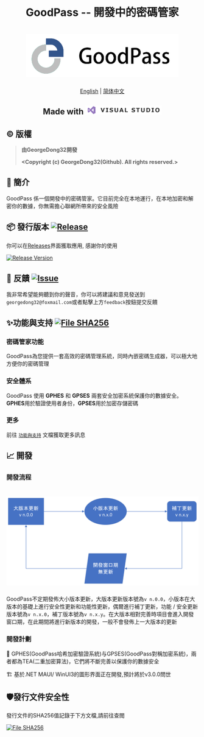 <h1 align="center">
GoodPass -- 開發中的密碼管家
<h1 align="center">
  <img src="../Resource/Title%20Photo/GoodPass3.0_Title.png" alt="GoodPass" width="400">
</h1>
  <p align="center">
    <a href="./README.md">English</a>
    |
    <a href="./Readmes/README_scn.md">简体中文</a>
  </p>
<h2 align="center">
  Made with <img src="../Resource/Other%20Photos/visual_studio.png" alt="VS" width="200">
</h2>



## ©️ 版權

> **由GeorgeDong32開發**
>
> **<Copyright (c) GeorgeDong32(Github). All rights reserved.>**<br>
## 🎤 簡介
GoodPass 係一個開發中的密碼管家。它目前完全在本地運行，在本地加密和解密你的數據，你無需擔心聯網所帶來的安全風險

## 📦 發行版本  [<img src="https://img.shields.io/badge/GoodPass-Release-34558b" alt="Release">](https://github.com/GeorgeDong32/GoodPass/releases)

你可以在[Releases](https://github.com/GeorgeDong32/GoodPass/releases)界面獲取應用, 感謝你的使用

[![Release Version](https://img.shields.io/github/v/release/GeorgeDong32/GoodPass)](https://github.com/GeorgeDong32/GoodPass/releases/latest)

## 💬 反饋  [<img src="https://img.shields.io/badge/GoodPass-Feedback-939597" alt="Issue">](https://github.com/GeorgeDong32/GoodPass/issues)
我非常希望能夠聽到你的聲音，你可以將建議和意見發送到`georgedong32@foxmail.com`或者點擊上方`feedback`按鈕提交反饋

## ✨功能與支持 [<img src="https://img.shields.io/badge/GoodPass-功能與支持-FFFFFF" alt="File SHA256">](https://github.com/GeorgeDong32/GoodPass/blob/main/Features_and_Support/Features_and_Support_tcn.md)

### 密碼管家功能

GoodPass為您提供一套高效的密碼管理系統，同時內嵌密碼生成器，可以極大地方便你的密碼管理

### 安全體系

GoodPass 使用 **GPHES** 和 **GPSES** 兩套安全加密系統保護你的數據安全。**GPHES**用於驗證使用者身份，**GPSES**用於加密存儲密碼

### 更多

前往 [`功能與支持`](../Features_and_Support/Features_and_Support_tcn.md) 文檔獲取更多訊息

## 📈 開發

### 開發流程

<h1 align="center">
  <img src="../Resource/Other%20Photos/GoodPass_development_process_tcn.png" alt="開發流程" width="600">
</h1>


GoodPass不定期發佈大小版本更新，大版本更新版本號為`v n.0.0`，小版本在大版本的基礎上進行安全性更新和功能性更新，偶爾進行補丁更新，功能 / 安全更新版本號為`v n.x.0`，補丁版本號為`v n.x.y`。在大版本相對完善時項目會進入開發窗口期，在此期間將進行新版本的開發，一般不會發佈上一大版本的更新

### 開發計劃

🚧 GPHES(GoodPass哈希加密驗證系統)与GPSES(GoodPass對稱加密系統)，兩者都為TEA(二重加密算法)，它們將不斷完善以保護你的數據安全

🏗️ 基於.NET MAUI/ WinUI3的圖形界面正在開發,預計將於v3.0.0問世

## 🛡發行文件安全性

發行文件的SHA256值記錄于下方文檔,請前往查閲

[<img src="https://img.shields.io/badge/GoodPass-File SHA256-34558b" alt="File SHA256">](https://github.com/GeorgeDong32/GoodPass/blob/main/File_SHA256.md)
